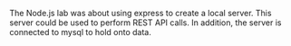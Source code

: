 The Node.js lab was about using express to create a local server. This server could be used to perform REST API calls. In addition, the server is connected to mysql to hold onto data. 
